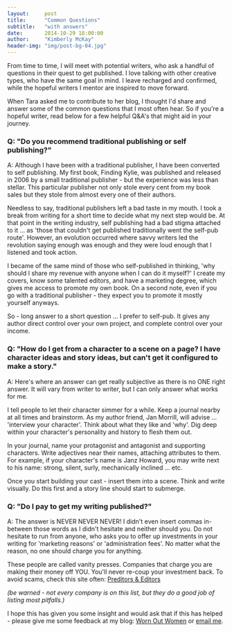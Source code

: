 ```yaml
---
layout:     post
title:      "Common Questions"
subtitle:   "with answers"
date:       2014-10-29 18:00:00
author:     "Kimberly McKay"
header-img: "img/post-bg-04.jpg"
---
```


<p>From time to time, I will meet with potential writers, who ask a handful of questions in their quest to get published.  I love talking with other creative types, who have the same goal in mind.  I leave recharged and confirmed, while the hopeful writers I mentor are inspired to move forward.</p>

<p>When Tara asked me to contribute to her blog, I thought I'd share and answer some of the common questions that I most often hear.  So if you're a hopeful writer, read below for a few helpful Q&amp;A's that might aid in your journey.</p>

<h3>Q: "Do you recommend traditional publishing or self publishing?"</h3>

<p>A:  Although I have been with a traditional publisher, I have been converted to self publishing.  My first book, Finding Kylie, was published and released in 2006 by a small traditional publisher - but the experience was less than stellar.  This particular publisher not only stole every cent from my book sales but they stole from almost every one of their authors.</p>

<p>Needless to say, traditional publishers left a bad taste in my mouth.  I took a break from writing for a short time to decide what my next step would be.  At that point in the writing industry, self publishing had a bad stigma attached to it ... as 'those that couldn't get published traditionally went the self-pub route'.  However, an evolution occurred where savvy writers led the revolution saying enough was enough and they were loud enough that I listened and took action.</p>

<p>I became of the same mind of those who self-published in thinking, 'why should I share my revenue with anyone when I can do it myself?'  I create my covers, know some talented editors, and have a marketing degree, which gives me access to promote my own book.  On a second note, even if you go with a traditional publisher - they expect you to promote it mostly yourself anyways.</p>

<p>So - long answer to a short question ... I prefer to self-pub.  It gives any author direct control over your own project, and complete control over your income.</p>

<h3>Q: "How do I get from a character to a scene on a page?  I have character ideas and story ideas, but can't get it configured to make a story."</h3>

<p>A: Here's where an answer can get really subjective as there is no ONE right answer.  It will vary from writer to writer, but I can only answer what works for me.</p>

<p>I tell people to let their character simmer for a while.  Keep a journal nearby at all times and brainstorm.  As my author friend, Jan Morrill, will advise ... 'interview your character'.  Think about what they like and 'why'.  Dig deep within your character's personality and history to flesh them out.  </p>

<p>In your journal, name your protagonist and antagonist and supporting characters.  Write adjectives near their names, attaching attributes to them.  For example, if your character's name is Janz Howard, you may write next to his name: strong, silent, surly, mechanically inclined ... etc. </p>

<p>Once you start building your cast - insert them into a scene.  Think and write visually.  Do this first and a story line should start to submerge.</p>

<h3>Q: "Do I pay to get my writing published?"</h3>

<p>A: The answer is NEVER NEVER NEVER!  I didn't even insert commas in-between those words as I didn't hesitate and neither should you.  Do not hesitate to run from anyone, who asks you to offer up investments in your writing for 'marketing reasons' or 'administration fees'.  No matter what the reason, no one should charge you for anything.</p>

<p>These people are called vanity presses.  Companies that charge you are making their money off YOU.  You'll never re-coup your investment back.  To avoid scams, check this site often: <a href="http://pred-ed.com">Preditors &amp; Editors</a></p>

<p><i>(be warned - not every company is on this list, but they do a good job of listing most pitfalls.)</i></p>

<p>I hope this has given you some insight and would ask that if this has helped - please give me some feedback at my blog: <a href="http://wornoutwoman.blogspot.com" target="_blank">Worn Out Women</a> or <a href="mailto:kimberlymckayauthor@gmail.com" target="_blank">email me</a>.</p>